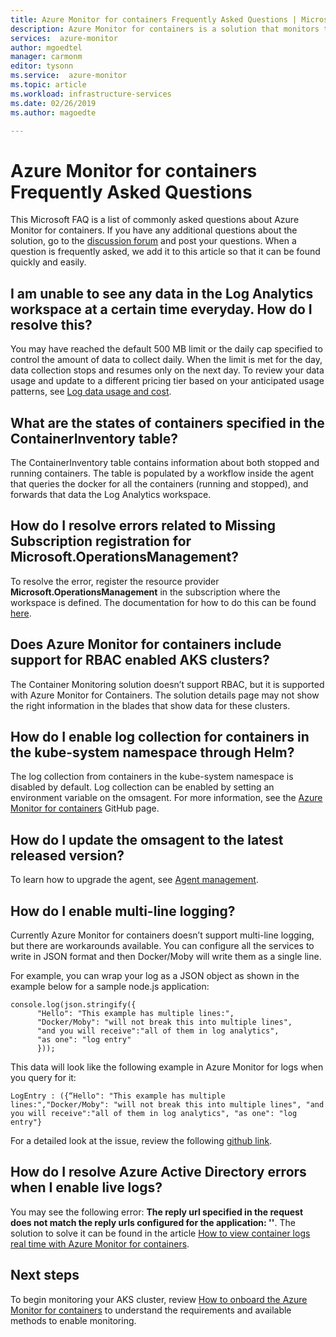 ```yaml
---
title: Azure Monitor for containers Frequently Asked Questions | Microsoft Docs
description: Azure Monitor for containers is a solution that monitors the health of your AKS clusters and Container Instances in Azure. This article answers common questions.
services:  azure-monitor
author: mgoedtel
manager: carmonm
editor: tysonn
ms.service:  azure-monitor
ms.topic: article
ms.workload: infrastructure-services
ms.date: 02/26/2019
ms.author: magoedte

---
```


# Azure Monitor for containers Frequently Asked Questions
This Microsoft FAQ is a list of commonly asked questions about Azure Monitor for containers. If you have any additional questions about the solution, go to the [discussion forum](https://feedback.azure.com/forums/34192--general-feedback) and post your questions. When a question is frequently asked, we add it to this article so that it can be found quickly and easily.

## I am unable to see any data in the Log Analytics workspace at a certain time everyday. How do I resolve this? 

You may have reached the default 500 MB limit or the daily cap specified to control the amount of data to collect daily. When the limit is met for the day, data collection stops and resumes only on the next day. To review your data usage and update to a different pricing tier based on your anticipated usage patterns, see [Log data usage and cost](../platform/manage-cost-storage.md). 
## What are the states of containers specified in the ContainerInventory table?
The ContainerInventory table contains information about both stopped and running containers. The table is populated by a workflow inside the agent that queries the docker for all the containers (running and stopped), and forwards that data the Log Analytics workspace.
 
## How do I resolve errors related to **Missing Subscription registration for Microsoft.OperationsManagement**?
To resolve the error, register the resource provider **Microsoft.OperationsManagement** in the subscription where the workspace is defined. The documentation for how to do this can be found [here](../../azure-resource-manager/resource-manager-register-provider-errors.md).

## Does Azure Monitor for containers include support for RBAC enabled AKS clusters?
The Container Monitoring solution doesn’t support RBAC, but it is supported with Azure Monitor for Containers. The solution details page may not show the right information in the blades that show data for these clusters.

## How do I enable log collection for containers in the kube-system namespace through Helm?
The log collection from containers in the kube-system namespace is disabled by default. Log collection can be enabled by setting an environment variable on the omsagent. For more information, see the [Azure Monitor for containers](https://github.com/helm/charts/tree/master/incubator/azuremonitor-containers) GitHub page. 

## How do I update the omsagent to the latest released version?
To learn how to upgrade the agent, see [Agent management](container-insights-manage-agent.md).

## How do I enable multi-line logging?
Currently Azure Monitor for containers doesn’t support multi-line logging, but there are workarounds available. You can configure all the services to write in JSON format and then Docker/Moby will write them as a single line.

For example, you can wrap your log as a JSON object as shown in the example below for a sample node.js application:

```
console.log(json.stringify({ 
      "Hello": "This example has multiple lines:",
      "Docker/Moby": "will not break this into multiple lines",
      "and you will receive":"all of them in log analytics",
      "as one": "log entry"
      }));
```

This data will look like the following example in Azure Monitor for logs when you query for it:

```
LogEntry : ({“Hello": "This example has multiple lines:","Docker/Moby": "will not break this into multiple lines", "and you will receive":"all of them in log analytics", "as one": "log entry"}

```

For a detailed look at the issue, review the following [github link](https://github.com/moby/moby/issues/22920).

## How do I resolve Azure Active Directory errors when I enable live logs? 
You may see the following error: **The reply url specified in the request does not match the reply urls configured for the application: '<application ID>'**. The solution to solve it can be found in the article [How to view container logs real time with Azure Monitor for containers](container-insights-live-logs.md#configure-aks-with-azure-active-directory). 

## Next steps
To begin monitoring your AKS cluster, review [How to onboard the Azure Monitor for containers](container-insights-onboard.md) to understand the requirements and available methods to enable monitoring. 